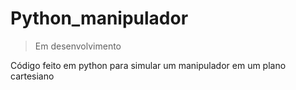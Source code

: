 # Python_manipulador

> Em desenvolvimento

Código feito em python para simular um manipulador em um plano cartesiano

